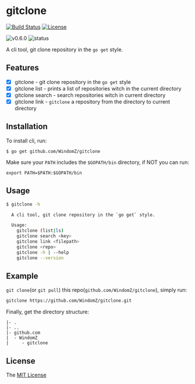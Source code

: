 # gitclone
[![Build Status](https://travis-ci.org/WindomZ/gitclone.svg?branch=master)](https://travis-ci.org/WindomZ/gitclone)
[![License](https://img.shields.io/badge/license-MIT-green.svg)](https://opensource.org/licenses/MIT)

![v0.6.0](https://img.shields.io/badge/version-v0.6.0-yellow.svg)
![status](https://img.shields.io/badge/status-beta-yellow.svg)

A cli tool, git clone repository in the `go get` style.

## Features

- [x] gitclone - git clone repository in the `go get` style
- [x] gitclone list - prints a list of repositories witch in the current directory
- [x] gitclone search - search repositories witch in current directory
- [x] gitclone link - `gitclone` a repository from the directory to current directory

## Installation

To install cli, run:
```
$ go get github.com/WindomZ/gitclone
```

Make sure your `PATH` includes the `$GOPATH/bin` directory,
if NOT you can run:
```
export PATH=$PATH:$GOPATH/bin
```

## Usage

```bash
$ gitclone -h

  A cli tool, git clone repository in the `go get` style.

  Usage:
    gitclone (list|ls)
    gitclone search <key>
    gitclone link <filepath>
    gitclone <repo>
    gitclone -h | --help
    gitclone --version
```

## Example

`git clone`(or `git pull`) this repo(`github.com/WindomZ/gitclone`), 
simply run:
```bash
gitclone https://github.com/WindomZ/gitclone.git
```

Finally, get the directory structure:
```
|- .
|- ..
|- github.com
|  - WindomZ
|     - gitclone
```

## License

The [MIT License](https://github.com/WindomZ/gitclone/blob/master/LICENSE)
